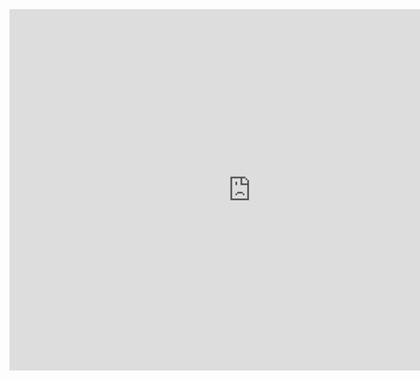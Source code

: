 <iframe src="https://data.oecd.org/chart/5OU1" width="860" height="645" style="border: 0" mozallowfullscreen="true" webkitallowfullscreen="true" allowfullscreen="true"><a href="https://data.oecd.org/chart/5OU1" target="_blank">OECD Chart: General government debt, Total, % of GDP, Annual, 2015</a></iframe>
